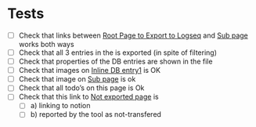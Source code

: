 # Tests

- [ ]  Check that links between  [Root Page to Export to Logseq](Root%20Page%20to%20Export%20to%20Logseq.md) and [Sub page](Sub%20page.md) works both ways
- [ ]  Check that all 3 entries in the [](Page%20with%20an%20inline%20DB%20cbf9066f1f56421f973f935398b99803/Inline%20DB%20f412a77670364451886e9740197a26db.md) is exported (in spite of filtering)
- [ ]  Check that properties of the DB entries are shown in the file
- [ ]  Check that images on [Inline DB entry1](Page%20with%20an%20inline%20DB/Inline%20DB/Inline%20DB%20entry1.md) is OK
- [ ]  Check that image on [Sub page](Sub%20page.md) is ok
- [ ]  Check that all todo’s on this page is Ok
- [ ]  Check that this link to [Not exported page](https://www.notion.so/Not-exported-page-34486a317a974ebfb9c7a8020f0662db?pvs=21) is
    - [ ]  a) linking to notion
    - [ ]  b) reported by the tool as not-transfered